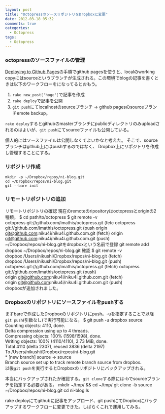 ```yaml
---
layout: post
title: "OctopressのソースリポジトリをDropboxに変更"
date: 2012-03-18 05:32
comments: true
categories: 
  - Octopress
tags:
  - Octopress
---
```


### octopressのソースファイルの管理
[Deploying to Github Pages](http://octopress.org/docs/deploying/github/)の手順でgithub pagesを使うと、localのworking copyにはsourceというブランチが生成される。この環境でblogの記事を書くときは以下のワークフローをになってるとおもう。

1. ```rake new_post['hoge']```で記事を作成
1. ```rake deploy```で記事を公開
1. ```git push```にてlocalhostのsourceブランチ -> github pagesのsourceブランチemote backup。 

```rake deploy```するとgithubのmasterブランチにpublicディレクトリのみuploadされるのはよいが、```git push```にてsourceファイルも公開している。
 
個人的にはソースファイルは公開しなくてよいかなと考えた。
そこで、sourceブランチはgithub上にはpushするのではなく、 Dropbox上にリポジトリを作成し管理することにする。


### リポジトリ作成
    mkdir -p ~/Dropbox/repos/ni-blog.git        
    cd ~/Dropbox/repos/ni-blog.git              
    git --bare init                           

### リモートリポジトリの追加
リモートリポジトリの確認
現在のremoteのripositoryはoctopressとoriginの2種類。
    $ cd path/to/octopress
    $ git remote -v                     
    octopress       git://github.com/imathis/octopress.git (fetc
    octopress       git://github.com/imathis/octopress.git (push
    origin  git@github.com:niku4i/niku4i.github.com.git (fetch) 
    origin  git@github.com:niku4i/niku4i.github.com.git (push)  
~/Dropbox/repos/ni-blog.gitをdropboxという名前で登録
    git remote add dropbox ~/Dropbox/repos/ni-blog.git
確認
    $ git remote -v                          
    dropbox /Users/nikushi/Dropbox/repos/ni-blog.git (fetch)       
    dropbox /Users/nikushi/Dropbox/repos/ni-blog.git (push)        
    octopress       git://github.com/imathis/octopress.git (fetch) 
    octopress       git://github.com/imathis/octopress.git (push)  
    origin  git@github.com:niku4i/niku4i.github.com.git (fetch)    
    origin  git@github.com:niku4i/niku4i.github.com.git (push)     
dropboxが追加されました。

### Dropboxのリポジトリにソースファイルをpushする
まずbareで作成したDropboxのリポジトリにpush。-uを指定することで以降```git push```(引数なし)で実行可能になる。
    $ git push -u dropbox source                   
    Counting objects: 4110, done.                                        
    Delta compression using up to 4 threads.                             
    Compressing objects: 100% (1598/1598), done.                         
    Writing objects: 100% (4110/4110), 2.73 MiB, done.                   
    Total 4110 (delta 2307), reused 3836 (delta 2197)                    
    To /Users/nikushi/Dropbox/repos/ni-blog.git                          
     * [new branch]      source -> source                                
     Branch source set up to track remote branch source from dropbox.     
以後```git push```を実行するとDropboxのリポジトリにバックアップされる。

本当にバックアップされたか確認する。```git clone```する際には-bでsourceブランチを指定する必要がある。
    mkdir ~/tmp/ && cd ~/tmp/
    git clone -b source ~/Dropbox/repos/ni-blog.git
    cd ni-blog
    ls

rake deployにてgithubに記事をアップロード、git pushにてDropboxにバックアップするワークフローに変更できた。しばらくこれで運用してみる。
